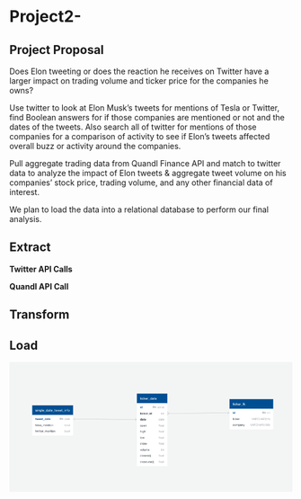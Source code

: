 # Project2-

## Project Proposal

Does Elon tweeting or does the reaction he receives on Twitter have a larger impact on trading volume and ticker price for the companies he owns? 

Use twitter to look at Elon Musk’s tweets for mentions of Tesla or Twitter, find Boolean answers for if those companies are mentioned or not and the dates of the tweets. Also search all of twitter for mentions of those companies for a comparison of activity to see if Elon’s tweets affected overall buzz or activity around the companies. 

Pull aggregate trading data from Quandl Finance API and match to twitter data to analyze the impact of Elon tweets & aggregate tweet volume on his companies’ stock price, trading volume, and any other financial data of interest.  

We plan to load the data into a relational database to perform our final analysis.  

## Extract

**Twitter API Calls**

**Quandl API Call**

## Transform

## Load

![Entity Relationship Diagram](https://raw.githubusercontent.com/T1me2/Project2-/main/database/ERD.png)

